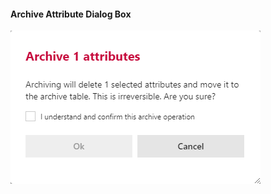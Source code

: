 #### Archive Attribute Dialog Box  

![Archive Attribute Dialog Box](images/bimlflex-app-dialog-archive-attribute-list.png "Archive Attribute Dialog Box")  
